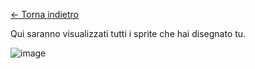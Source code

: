 [<- Torna indietro](https://github.com/erikenicole-20132017/ILARY-SISTEMA-OPERATIVO/blob/main/pulsante%20di%20accensione%20con%20animazione.md)

Qui saranno visualizzati tutti i sprite che hai disegnato tu.

![image](https://github.com/erikenicole-20132017/ILARY-SISTEMA-OPERATIVO/assets/108028311/09d5e9d4-fde3-4348-b606-69057bae4597)

